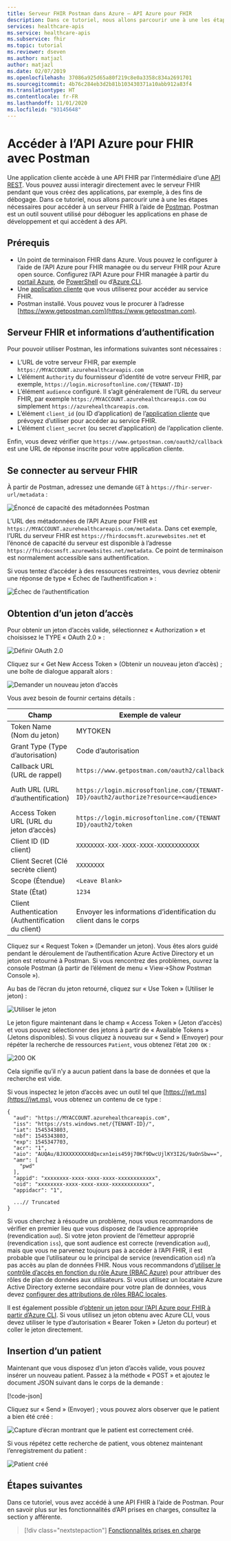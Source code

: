 ```yaml
---
title: Serveur FHIR Postman dans Azure – API Azure pour FHIR
description: Dans ce tutoriel, nous allons parcourir une à une les étapes nécessaires pour accéder à un serveur FHIR à l’aide de Postman. Postman est utile pour déboguer les applications qui accèdent à des API.
services: healthcare-apis
ms.service: healthcare-apis
ms.subservice: fhir
ms.topic: tutorial
ms.reviewer: dseven
ms.author: matjazl
author: matjazl
ms.date: 02/07/2019
ms.openlocfilehash: 37086a925d65a80f219c8e0a3358c834a2691701
ms.sourcegitcommit: 4b76c284eb3d2b81b103430371a10abb912a83f4
ms.translationtype: HT
ms.contentlocale: fr-FR
ms.lasthandoff: 11/01/2020
ms.locfileid: "93145648"
---
```

# <a name="access-azure-api-for-fhir-with-postman"></a>Accéder à l’API Azure pour FHIR avec Postman

Une application cliente accède à une API FHIR par l’intermédiaire d’une [API REST](https://www.hl7.org/fhir/http.html). Vous pouvez aussi interagir directement avec le serveur FHIR pendant que vous créez des applications, par exemple, à des fins de débogage. Dans ce tutoriel, nous allons parcourir une à une les étapes nécessaires pour accéder à un serveur FHIR à l’aide de [Postman](https://www.getpostman.com/). Postman est un outil souvent utilisé pour déboguer les applications en phase de développement et qui accèdent à des API.

## <a name="prerequisites"></a>Prérequis

- Un point de terminaison FHIR dans Azure. Vous pouvez le configurer à l’aide de l’API Azure pour FHIR managée ou du serveur FHIR pour Azure open source. Configurez l’API Azure pour FHIR managée à partir du [portail Azure](fhir-paas-portal-quickstart.md), de [PowerShell](fhir-paas-powershell-quickstart.md) ou d’[Azure CLI](fhir-paas-cli-quickstart.md).
- Une [application cliente](register-confidential-azure-ad-client-app.md) que vous utiliserez pour accéder au service FHIR.
- Postman installé. Vous pouvez vous le procurer à l’adresse [https://www.getpostman.com](https://www.getpostman.com).

## <a name="fhir-server-and-authentication-details"></a>Serveur FHIR et informations d’authentification

Pour pouvoir utiliser Postman, les informations suivantes sont nécessaires :

- L’URL de votre serveur FHIR, par exemple `https://MYACCOUNT.azurehealthcareapis.com`
- L’élément `Authority` du fournisseur d’identité de votre serveur FHIR, par exemple, `https://login.microsoftonline.com/{TENANT-ID}`
- L’élément `audience` configuré. Il s’agit généralement de l’URL du serveur FHIR, par exemple `https://MYACCOUNT.azurehealthcareapis.com` ou simplement `https://azurehealthcareapis.com`.
- L’élément `client_id` (ou ID d’application) de l’[application cliente](register-confidential-azure-ad-client-app.md) que prévoyez d’utiliser pour accéder au service FHIR.
- L’élément `client_secret` (ou secret d’application) de l’application cliente.

Enfin, vous devez vérifier que `https://www.getpostman.com/oauth2/callback` est une URL de réponse inscrite pour votre application cliente.

## <a name="connect-to-fhir-server"></a>Se connecter au serveur FHIR

À partir de Postman, adressez une demande `GET` à `https://fhir-server-url/metadata` :

![Énoncé de capacité des métadonnées Postman](media/tutorial-postman/postman-metadata.png)

L’URL des métadonnées de l’API Azure pour FHIR est `https://MYACCOUNT.azurehealthcareapis.com/metadata`. Dans cet exemple, l’URL du serveur FHIR est `https://fhirdocsmsft.azurewebsites.net` et l’énoncé de capacité du serveur est disponible à l’adresse `https://fhirdocsmsft.azurewebsites.net/metadata`. Ce point de terminaison est normalement accessible sans authentification.

Si vous tentez d’accéder à des ressources restreintes, vous devriez obtenir une réponse de type « Échec de l’authentification » :

![Échec de l’authentification](media/tutorial-postman/postman-authentication-failed.png)

## <a name="obtaining-an-access-token"></a>Obtention d’un jeton d’accès

Pour obtenir un jeton d’accès valide, sélectionnez « Authorization » et choisissez le TYPE « OAuth 2.0 » :

![Définir OAuth 2.0](media/tutorial-postman/postman-select-oauth2.png)

Cliquez sur « Get New Access Token » (Obtenir un nouveau jeton d’accès) ; une boîte de dialogue apparaît alors :

![Demander un nouveau jeton d’accès](media/tutorial-postman/postman-request-token.png)

Vous avez besoin de fournir certains détails :

| Champ                 | Exemple de valeur                                                                                                   | Commentaire                    |
|-----------------------|-----------------------------------------------------------------------------------------------------------------|----------------------------|
| Token Name (Nom du jeton)            | MYTOKEN                                                                                                         | Nom de votre choix          |
| Grant Type (Type d’autorisation)            | Code d’autorisation                                                                                              |                            |
| Callback URL (URL de rappel)          | `https://www.getpostman.com/oauth2/callback`                                                                      |                            |
| Auth URL (URL d’authentification)              | `https://login.microsoftonline.com/{TENANT-ID}/oauth2/authorize?resource=<audience>` | `audience` a la valeur `https://MYACCOUNT.azurehealthcareapis.com` pour l’API Azure pour FHIR |
| Access Token URL (URL du jeton d’accès)      | `https://login.microsoftonline.com/{TENANT ID}/oauth2/token`                                                      |                            |
| Client ID (ID client)             | `XXXXXXXX-XXX-XXXX-XXXX-XXXXXXXXXXXX`                                                                            | ID de l'application             |
| Client Secret (Clé secrète client)         | `XXXXXXXX`                                                                                                        | Clé client secrète          |
| Scope (Étendue) | `<Leave Blank>` |
| State (État)                 | `1234`                                                                                                            |                            |
| Client Authentication (Authentification du client) | Envoyer les informations d’identification du client dans le corps                                                                                 |                 

Cliquez sur « Request Token » (Demander un jeton). Vous êtes alors guidé pendant le déroulement de l’authentification Azure Active Directory et un jeton est retourné à Postman. Si vous rencontrez des problèmes, ouvrez la console Postman (à partir de l’élément de menu « View->Show Postman Console »).

Au bas de l’écran du jeton retourné, cliquez sur « Use Token » (Utiliser le jeton) :

![Utiliser le jeton](media/tutorial-postman/postman-use-token.png)

Le jeton figure maintenant dans le champ « Access Token » (Jeton d’accès) et vous pouvez sélectionner des jetons à partir de « Available Tokens » (Jetons disponibles). Si vous cliquez à nouveau sur « Send » (Envoyer) pour répéter la recherche de ressources `Patient`, vous obtenez l’état `200 OK` :

![200 OK](media/tutorial-postman/postman-200-OK.png)

Cela signifie qu’il n’y a aucun patient dans la base de données et que la recherche est vide.

Si vous inspectez le jeton d’accès avec un outil tel que [https://jwt.ms](https://jwt.ms), vous obtenez un contenu de ce type :

```jsonc
{
  "aud": "https://MYACCOUNT.azurehealthcareapis.com",
  "iss": "https://sts.windows.net/{TENANT-ID}/",
  "iat": 1545343803,
  "nbf": 1545343803,
  "exp": 1545347703,
  "acr": "1",
  "aio": "AUQAu/8JXXXXXXXXXdQxcxn1eis459j70Kf9DwcUjlKY3I2G/9aOnSbw==",
  "amr": [
    "pwd"
  ],
  "appid": "xxxxxxxx-xxxx-xxxx-xxxx-xxxxxxxxxxxx",
  "oid": "xxxxxxxx-xxxx-xxxx-xxxx-xxxxxxxxxxxx",
  "appidacr": "1",

  ...// Truncated
}
```

Si vous cherchez à résoudre un problème, nous vous recommandons de vérifier en premier lieu que vous disposez de l’audience appropriée (revendication `aud`). Si votre jeton provient de l’émetteur approprié (revendication `iss`), que sont audience est correcte (revendication `aud`), mais que vous ne parvenez toujours pas à accéder à l’API FHIR, il est probable que l’utilisateur ou le principal de service (revendication `oid`) n’a pas accès au plan de données FHIR. Nous vous recommandons d’[utiliser le contrôle d’accès en fonction du rôle Azure (RBAC Azure)](configure-azure-rbac.md) pour attribuer des rôles de plan de données aux utilisateurs. Si vous utilisez un locataire Azure Active Directory externe secondaire pour votre plan de données, vous devez [configurer des attributions de rôles RBAC locales](configure-local-rbac.md).

Il est également possible d’[obtenir un jeton pour l’API Azure pour FHIR à partir d’Azure CLI](get-healthcare-apis-access-token-cli.md). Si vous utilisez un jeton obtenu avec Azure CLI, vous devez utiliser le type d’autorisation « Bearer Token » (Jeton du porteur) et coller le jeton directement.

## <a name="inserting-a-patient"></a>Insertion d’un patient

Maintenant que vous disposez d’un jeton d’accès valide, vous pouvez insérer un nouveau patient. Passez à la méthode « POST » et ajoutez le document JSON suivant dans le corps de la demande :

[!code-json[](samples/sample-patient.json)]

Cliquez sur « Send » (Envoyer) ; vous pouvez alors observer que le patient a bien été créé :

![Capture d’écran montrant que le patient est correctement créé.](media/tutorial-postman/postman-patient-created.png)

Si vous répétez cette recherche de patient, vous obtenez maintenant l’enregistrement du patient :

![Patient créé](media/tutorial-postman/postman-patient-found.png)

## <a name="next-steps"></a>Étapes suivantes

Dans ce tutoriel, vous avez accédé à une API FHIR à l’aide de Postman. Pour en savoir plus sur les fonctionnalités d’API prises en charges, consultez la section y afférente.
 
>[!div class="nextstepaction"]
>[Fonctionnalités prises en charge](fhir-features-supported.md)
